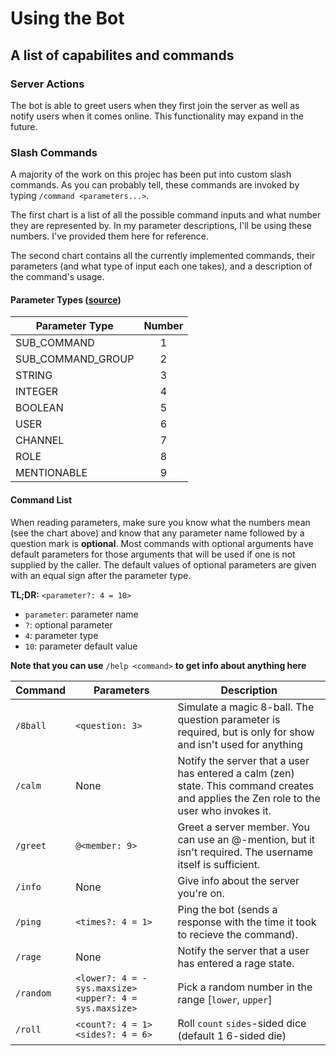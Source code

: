 # Using the Bot

## A list of capabilites and commands

### Server Actions

The bot is able to greet users when they first join the server as well as notify
users when it comes online. This functionality may expand in the future.

### Slash Commands

A majority of the work on this projec has been put into custom slash commands. As you
can probably tell, these commands are invoked by typing `/command <parameters...>`.

The first chart is a list of all the possible command inputs and what number they are
represented by. In my parameter descriptions, I'll be using these numbers. I've provided
them here for reference.

The second chart contains all the currently implemented commands, their parameters
(and what type of input each one takes), and a description of the command's usage.

#### Parameter Types ([source](https://discord.com/developers/docs/interactions/slash-commands#applicationcommandoptiontype>))

| Parameter Type    | Number   |
| ----------------- | :------: |
| SUB_COMMAND       | 1        |
| SUB_COMMAND_GROUP | 2        |
| STRING            | 3        |
| INTEGER           | 4        |
| BOOLEAN           | 5        |
| USER              | 6        |
| CHANNEL           | 7        |
| ROLE              | 8        |
| MENTIONABLE       | 9        |

#### Command List

When reading parameters, make sure you know what the numbers mean (see the chart above)
and know that any parameter name followed by a question mark is **optional**. Most commands
with optional arguments have default parameters for those arguments that will be used if one
is not supplied by the caller. The default values of optional parameters are given with an equal
sign after the parameter type.

**TL;DR:** `<parameter?: 4 = 10>`

* `parameter`: parameter name
* `?`: optional parameter
* `4`: parameter type
* `10`: parameter default value

**Note that you can use** `/help <command>` **to get info about anything here**

| Command    | Parameters        | Description |
| ---------- | ----------------- | ----------- |
| `/8ball`   | `<question: 3>`   | Simulate a magic 8-ball. The question parameter is required, but is only for show and isn't used for  anything |
| `/calm`    | None              | Notify the server that a user has entered a calm (zen) state. This command creates and applies the Zen role to the user who invokes it.  |
| `/greet`   | `@<member: 9>`    | Greet a server member. You can use an @-mention, but it isn't required. The username itself is sufficient.     |
| `/info`    | None              | Give info about the server you're on.                                                                          |
| `/ping`    | `<times?: 4 = 1>` | Ping the bot (sends a response with the time it took to recieve the command).                                  |
| `/rage`    | None              | Notify the server that a user has entered a rage state.                                                        |
| `/random`  | `<lower?: 4 = -sys.maxsize> <upper?: 4 = sys.maxsize>` | Pick a random number in the range [`lower`, `upper`]                      |
| `/roll`    | `<count?: 4 = 1> <sides?: 4 = 6>` | Roll `count` `sides`-sided dice (default 1 6-sided die)                                        |
